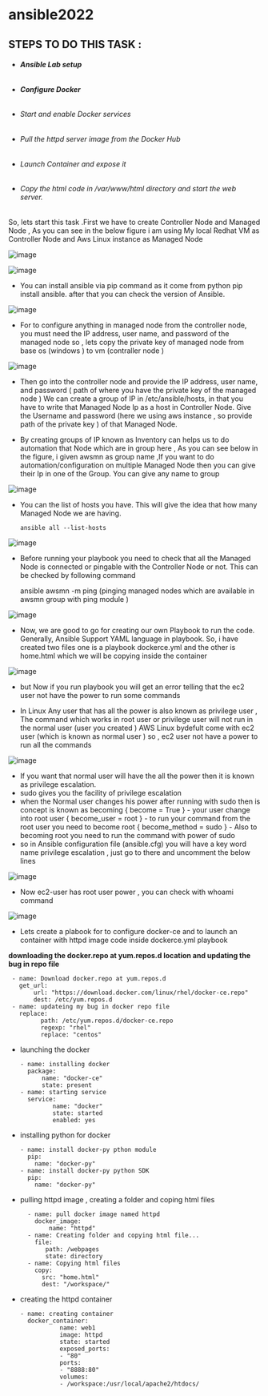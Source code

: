 # ansible2022

## STEPS TO DO THIS TASK :
- ######   **Ansible Lab setup**
- ######   **Configure Docker**
- ######   Start and enable Docker services
- ######   Pull the httpd server image from the Docker Hub
- ######  Launch Container and expose it
- ######   Copy the html code in /var/www/html directory and start the web server.

So, lets start this task .First we have to create Controller Node and Managed Node , As you can see in the below figure i am using My local Redhat VM as Controller Node and Aws Linux instance as Managed Node

![image](https://user-images.githubusercontent.com/56449458/168218971-fac60133-0577-478f-bf45-b71104bcd731.png)

![image](https://user-images.githubusercontent.com/56449458/168219038-f9c7efad-4782-412f-af9e-43e86b52504d.png)


- You can install ansible via pip command as it come from python pip install ansible. after that you can check the version of Ansible.
 

![image](https://user-images.githubusercontent.com/56449458/168219328-a4d7b050-3a85-4b9f-a991-f94cd1b2cd06.png)

- For to configure anything in managed node from the controller node, you must need the IP address, user name, and password of the managed node 
so , lets copy the private key of managed node from base os (windows ) to vm (contraller node )

![image](https://user-images.githubusercontent.com/56449458/168219359-c3a33724-ce2b-4d1e-98c7-f7a695bafbd4.png)

- Then go into the controller node and provide the IP address, user name, and password ( path of where you have the private key of the managed node )
We can create a group of IP in /etc/ansible/hosts, in that you have to write that Managed Node Ip as a host in Controller Node. Give the Username and password (here we using aws instance , so provide path of the private key ) of that Managed Node.

- By creating groups of IP known as Inventory can helps us to do automation that Node which are in group here , As you can see below in the figure, i given awsmn as group name ,If you want to do automation/configuration on multiple Managed Node then you can give their Ip in one of the Group. You can give any name to group
 

![image](https://user-images.githubusercontent.com/56449458/168219551-941c9e59-4216-4980-a3d0-bee49b69cc46.png)


- You can the list of hosts you have. This will give the idea that how many Managed Node we are having. 
            
      ansible all --list-hosts
      
![image](https://user-images.githubusercontent.com/56449458/168219694-b86a3cc0-a343-4205-b5fc-769bf09092b8.png)

- Before running your playbook you need to check that all the Managed Node is connected or pingable with the Controller Node or not. This can be checked by following command

    ansible awsmn -m ping 
(pinging managed nodes which are available in awsmn group with ping module )

![image](https://user-images.githubusercontent.com/56449458/168219785-cb5912db-396d-4b0b-8b04-c582d2bf314e.png)

- Now, we are good to go for creating our own Playbook to run the code. Generally, Ansible Support YAML language in playbook. So, i have created two files one is a playbook dockerce.yml and the other is home.html which we will be copying inside the container

![image](https://user-images.githubusercontent.com/56449458/168219817-d127341e-62a3-4702-ba15-15f04e685f32.png)

- but Now if you run playbook you will get an error telling that the ec2 user not have the power to run some commands

- In Linux Any user that has all the power is also known as privilege user , The command which works in root user or privilege user will not run in the normal user (user you created ) AWS Linux bydefult come with ec2 user (which is known as normal user ) so , ec2 user not have a power to run all the commands


![image](https://user-images.githubusercontent.com/56449458/168219942-83de6020-81db-4c84-9e41-515eca4ed208.png)


- If you want that normal user will have the all the power then it is known as privilege escalation.
- sudo gives you the facility of privilege escalation
- when the Normal user changes his power after running with sudo then is concept is known as becoming
{ become = True } - your user change into root user { become_user = root } - to run your command from the root user you need to become root { become_method = sudo } - Also to becoming root you need to run the command with power of sudo
- so in Ansible configuration file (ansible.cfg) you will have a key word name privilege escalation , just go to there and uncomment the below lines

 ![image](https://user-images.githubusercontent.com/56449458/168220067-26eae72d-85a8-4f2c-aecc-c2b34c236d73.png)
 
- Now ec2-user has root user power , you can check with whoami command

![image](https://user-images.githubusercontent.com/56449458/168220211-f1d4ca93-7fc4-4ebe-87c1-12c6d9e44ccf.png)

- Lets create a plabook for to configure docker-ce and to launch an container with httpd image
code inside dockerce.yml playbook

 **downloading the docker.repo at yum.repos.d location and updating the bug in repo file**
 
  
     - name: Download docker.repo at yum.repos.d
       get_url:
           url: "https://download.docker.com/linux/rhel/docker-ce.repo"
           dest: /etc/yum.repos.d
     - name: updateing my bug in docker repo file
       replace:
             path: /etc/yum.repos.d/docker-ce.repo
             regexp: "rhel"
             replace: "centos"    
             
 
- launching the docker 
 
      - name: installing docker 
        package:
            name: "docker-ce"
            state: present     
      - name: starting service
        service:
               name: "docker" 
               state: started
               enabled: yes 
               
- installing python for docker           
          
      - name: install docker-py pthon module
        pip:
          name: "docker-py"
      - name: install docker-py python SDK
        pip:
          name: "docker-py"   
           
- pulling httpd image  , creating a folder and coping html files 
 
        - name: pull docker image named httpd
          docker_image:
              name: "httpd"
        - name: Creating folder and copying html file...
          file:
             path: /webpages
             state: directory
        - name: Copying html files
          copy:
            src: "home.html"
            dest: "/workspace/"

- creating the httpd container

      - name: creating container
        docker_container: 
                 name: web1
                 image: httpd
                 state: started
                 exposed_ports: 
                 - "80"
                 ports:
                 - "8888:80"
                 volumes:
                 - /workspace:/usr/local/apache2/htdocs/

           
   

